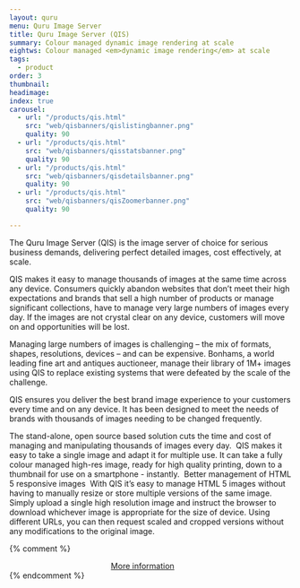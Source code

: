 ```yaml
---
layout: quru
menu: Quru Image Server
title: Quru Image Server (QIS)
summary: Colour managed dynamic image rendering at scale
eightws: Colour managed <em>dynamic image rendering</em> at scale
tags:
  - product
order: 3
thumbnail:
headimage:
index: true
carousel:
  - url: "/products/qis.html"
    src: "web/qisbanners/qislistingbanner.png"
    quality: 90
  - url: "/products/qis.html"
    src: "web/qisbanners/qisstatsbanner.png"
    quality: 90
  - url: "/products/qis.html"
    src: "web/qisbanners/qisdetailsbanner.png"
    quality: 90
  - url: "/products/qis.html"
    src: "web/qisbanners/qisZoomerbanner.png"
    quality: 90

---
```


The Quru Image Server (QIS) is the image server of choice for serious business demands, delivering perfect detailed images, cost effectively, at scale.

QIS makes it easy to manage thousands of images at the same time across any device. Consumers quickly abandon websites that don’t meet their high expectations and brands that sell a high number of products or manage significant collections, have to manage very large numbers of images every day. If the images are not crystal clear on any device, customers will move on and opportunities will be lost. 

Managing large numbers of images is challenging – the mix of formats, shapes, resolutions, devices – and can be expensive. Bonhams, a world leading fine art and antiques auctioneer, manage their library of 1M+ images using QIS to replace existing systems that were defeated by the scale of the challenge. 

QIS ensures you deliver the best brand image experience to your customers every time and on any device. It has been designed to meet the needs of brands with thousands of images needing to be changed frequently.

The stand-alone, open source based solution cuts the time and cost of managing and manipulating thousands of images every day. 
QIS makes it easy to take a single image and adapt it for multiple use. It can take a fully colour managed high-res image, ready for high quality printing, down to a thumbnail for use on a smartphone - instantly. 
Better management of HTML 5 responsive images 
With QIS it’s easy to manage HTML 5 images without having to manually resize or store multiple versions of the same image. 
Simply upload a single high resolution image and instruct the browser to download whichever image is appropriate for the size of device. Using different URLs, you can then request scaled and cropped versions without any modifications to the original image. 


{% comment %}
<center><a href="https://qisphotos.github.io/" class="button" id="qis_for_business" style="margin-right: 2em;">More information</a></center>
{% endcomment %}
